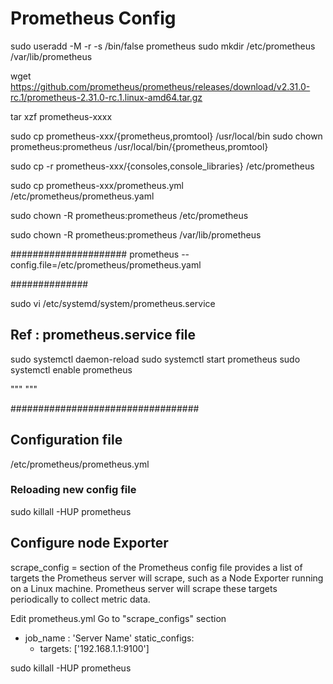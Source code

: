 # Prometheus Config


sudo useradd -M -r -s /bin/false prometheus
sudo mkdir /etc/prometheus /var/lib/prometheus

wget https://github.com/prometheus/prometheus/releases/download/v2.31.0-rc.1/prometheus-2.31.0-rc.1.linux-amd64.tar.gz

tar xzf prometheus-xxxx

sudo cp prometheus-xxx/{prometheus,promtool} /usr/local/bin
sudo chown prometheus:prometheus /usr/local/bin/{prometheus,promtool}

sudo cp -r prometheus-xxx/{consoles,console_libraries} /etc/prometheus

sudo cp prometheus-xxx/prometheus.yml /etc/prometheus/prometheus.yaml

sudo chown -R prometheus:prometheus /etc/prometheus

sudo chown -R prometheus:prometheus /var/lib/prometheus

#####################
prometheus --config.file=/etc/prometheus/prometheus.yaml


##############

sudo vi /etc/systemd/system/prometheus.service

## Ref : prometheus.service file

sudo systemctl daemon-reload
sudo systemctl start prometheus
sudo systemctl enable prometheus

"""
"""

##################################
## Configuration file
/etc/prometheus/prometheus.yml

### Reloading new config file
sudo killall -HUP prometheus



## Configure node Exporter
scrape_config = section of the Prometheus config file provides a list of targets the Prometheus server will scrape, such as a Node Exporter running on a Linux machine.
Prometheus server will scrape these targets periodically to collect metric data.

Edit prometheus.yml
Go to "scrape_configs" section

- job_name : 'Server Name'
  static_configs:
  - targets: ['192.168.1.1:9100']

sudo killall -HUP prometheus
